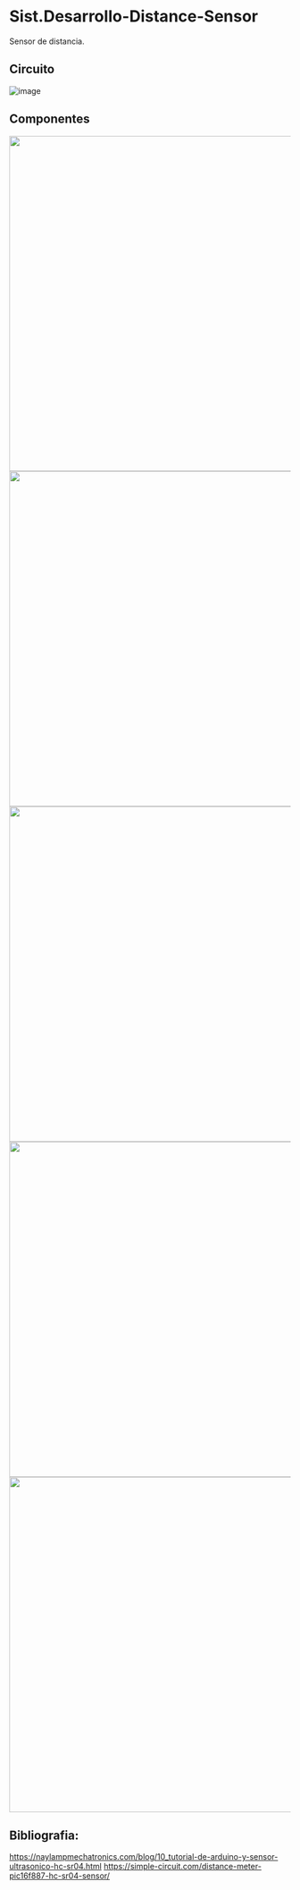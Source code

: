 # Sist.Desarrollo-Distance-Sensor
Sensor de distancia.


## Circuito

![image](https://user-images.githubusercontent.com/25410859/145156003-5d395a3f-5624-493e-abe6-03b1fa2f9577.png)

## Componentes

<img src="https://user-images.githubusercontent.com/25410859/145155895-7c4a259a-dd92-4865-81a2-f3c945a86f64.png" data-canonical-src="https://gyazo.com/eb5c5741b6a9a16c692170a41a49c858.png" width="600" />

<img src="https://user-images.githubusercontent.com/25410859/145155917-e59479ec-24c2-4db7-9180-55e5948f5ea2.png" data-canonical-src="https://gyazo.com/eb5c5741b6a9a16c692170a41a49c858.png" width="600" />

<img src="https://user-images.githubusercontent.com/25410859/145156020-94fb1ba8-35fe-4525-b6a6-0b8c1661dc08.png" data-canonical-src="https://gyazo.com/eb5c5741b6a9a16c692170a41a49c858.png" width="600" />

<img src="https://user-images.githubusercontent.com/25410859/145155862-39fa37d9-1afe-4bb6-ab97-cdb6ca87887f.png" data-canonical-src="https://gyazo.com/eb5c5741b6a9a16c692170a41a49c858.png" width="600" />

<img src="https://user-images.githubusercontent.com/25410859/145155875-3fbc9b45-313f-4c31-a7e8-355cb238f3cf.png" data-canonical-src="https://gyazo.com/eb5c5741b6a9a16c692170a41a49c858.png" width="600" />

## Bibliografia:

https://naylampmechatronics.com/blog/10_tutorial-de-arduino-y-sensor-ultrasonico-hc-sr04.html
https://simple-circuit.com/distance-meter-pic16f887-hc-sr04-sensor/
